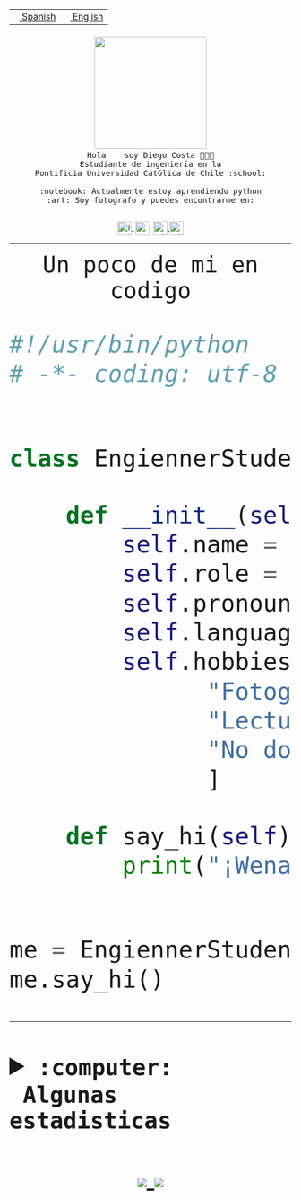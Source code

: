 <table border="0"  align="right">
 <tr><td><a href="README.md"><img src="https://upload.wikimedia.org/wikipedia/commons/thumb/8/89/Bandera_de_Espa%C3%B1a.svg/1200px-Bandera_de_Espa%C3%B1a.svg.png" height="10"> Spanish</a></td>
 <td><a href="README.en.md"><img src="https://upload.wikimedia.org/wikipedia/commons/a/a4/Flag_of_the_United_States.svg" height="10"> English</a></td></tr>
</table><br><br><br>


<p align="center">
  <img src="https://github.com/diegocostares/diegocostares/blob/main/Images/aaa2.gif?raw=true" width="200px">
  <br><samp>
    Hola <img src="https://media.giphy.com/media/hvRJCLFzcasrR4ia7z/giphy.gif" width="16px"> soy Diego Costa 👨🏻‍💻<br>
    Estudiante de ingeniería en la <br>
    Pontificia Universidad Católica de Chile :school:<br>
  <br>
    :notebook: Actualmente estoy aprendiendo python <br>
    :art: Soy fotografo y puedes encontrarme en: <br>
  <br></samp>
  
</p>

<p align="center">
   <a href="https://instagram.com/diegocosta_no" target="blank">
    <img 
    align="center" src="https://cdn.jsdelivr.net/npm/simple-icons@3.0.1/icons/instagram.svg" alt="instagram" height="25px" width="25px" />
  </a>
  <a style="border: 3px solid; color: white;"href="https://t.me/diegocosta_no" target="blank">
  <img
  align="center" alt="Telegram" width="25px" src="https://icons-for-free.com/iconfiles/png/512/Telegram-1324888767380505522.png" />
</a>
<a href="https://api.whatsapp.com/send?phone=56971897835&text=Hola!" target="blank">
  <img
  align="center" alt="wtsp" width="25px" src="https://img.icons8.com/pastel-glyph/2x/whatsapp--v2.png" />
</a>
<a href="https://www.linkedin.com/in/diego-costa-786249213/" target="blank">
  <img
  align="center" alt="wtsp" width="25px" src="https://img.icons8.com/metro/452/linkedin.png" />
</a>

  </a>
</p>

---


<p align="center"><font size="25"><samp>Un poco de mi en codigo</samp></front></p>


```python
#!/usr/bin/python
# -*- coding: utf-8 -*-


class EngiennerStudent:

    def __init__(self):
        self.name = "Diego Costa"
        self.role = "Estudiante"
        self.pronouns = "he/him"
        self.language_spoken = ["es_CL", "en_US"]
        self.hobbies = [
              "Fotografia",
              "Lectura",
              "No dormir",
              ]

    def say_hi(self):
        print("¡Wena mundo!")


me = EngiennerStudent()
me.say_hi()
```
---
<details>
  <summary><b><samp>:computer: &nbsp;Algunas estadisticas</samp></b></summary>
  <br/></p>

<!--START_SECTION:waka-->
![Code Time](http://img.shields.io/badge/Code%20Time-456%20hrs%2027%20mins-blue)

**Soy nocturno 🦉** 

```text
🌞 Mañana     6 commits      ░░░░░░░░░░░░░░░░░░░░░░░░░   2.11% 
🌆 Día        107 commits    █████████░░░░░░░░░░░░░░░░   37.54% 
🌃 Tarde      83 commits     ███████░░░░░░░░░░░░░░░░░░   29.12% 
🌙 Noche      89 commits     ███████░░░░░░░░░░░░░░░░░░   31.23%

```
📅 **Soy más productivo los Miércoles** 

```text
Lunes        22 commits     ██░░░░░░░░░░░░░░░░░░░░░░░   7.72% 
Martes       28 commits     ██░░░░░░░░░░░░░░░░░░░░░░░   9.82% 
Miércoles    110 commits    █████████░░░░░░░░░░░░░░░░   38.6% 
Jueves       24 commits     ██░░░░░░░░░░░░░░░░░░░░░░░   8.42% 
Viernes      9 commits      ░░░░░░░░░░░░░░░░░░░░░░░░░   3.16% 
Sábado       40 commits     ███░░░░░░░░░░░░░░░░░░░░░░   14.04% 
Domingo      52 commits     ████░░░░░░░░░░░░░░░░░░░░░   18.25%

```


📊 **Esta semana me dediqué a** 

```text
🐱‍💻 Proyectos: 
G74_BDD                  4 hrs 12 mins       █████░░░░░░░░░░░░░░░░░░░░   22.22% 
SHAREGO-G54              3 hrs 14 mins       ████░░░░░░░░░░░░░░░░░░░░░   17.13% 
private                  2 hrs 30 mins       ███░░░░░░░░░░░░░░░░░░░░░░   13.24% 
T0v2                     2 hrs 21 mins       ███░░░░░░░░░░░░░░░░░░░░░░   12.41% 
Unknown Project          1 hr 53 mins        ██░░░░░░░░░░░░░░░░░░░░░░░   9.98%

```


 Last Updated on 11/05/2022 20:26:40 UTC
<!--END_SECTION:waka-->
  
  

 <p align="center"> <img src="https://github-readme-stats.vercel.app/api?username=diegocostares&show_icons=true&theme=ayu-mirage" alt="abhisheknaiidu" /></p>
 
</details>

<p align=center>
  <a href="https://github.com/diegocostares">
    <img src="https://badges.pufler.dev/visits/diegocostares/diegocostares?style=flat-square&color=black&logo=github">
  </a>
  <a href="https://github.com/diegocostares?tab=repositories">
    <img src="https://badges.pufler.dev/repos/diegocostares?style=flat-square&color=black&logo=github">
  </a>
</p>
